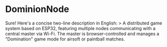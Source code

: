# DominionNode
Sure! Here's a concise two-line description in English:  > A distributed game system based on ESP32, featuring multiple nodes communicating with a central master via Wi-Fi. The master is browser-controlled and manages a "Domination" game mode for airsoft or paintball matches.
